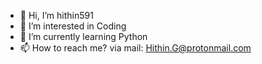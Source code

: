 - 👋 Hi, I’m hithin591
- 👀 I’m interested in Coding
- 🌱 I’m currently learning Python
- 📫 How to reach me? via mail: Hithin.G@protonmail.com

<!---
hithin591/hithin591 is a ✨ special ✨ repository because its `README.md` (this file) appears on your GitHub profile.
You can click the Preview link to take a look at your changes.
--->

